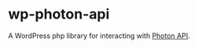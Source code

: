 # wp-photon-api
A WordPress php library for interacting with [Photon API](https://developer.wordpress.com/docs/photon/api/).

